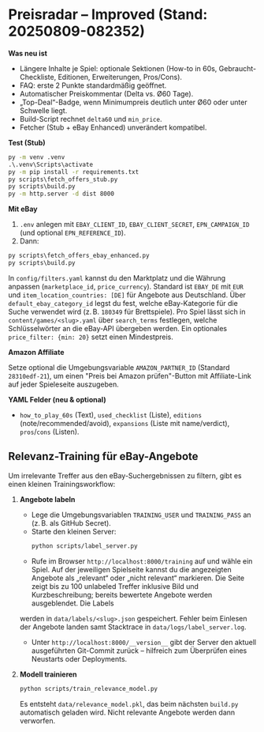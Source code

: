 # Preisradar – Improved (Stand: 20250809-082352)

**Was neu ist**


- Längere Inhalte je Spiel: optionale Sektionen (How-to in 60s, Gebraucht-Checkliste, Editionen, Erweiterungen, Pros/Cons).
- FAQ: erste 2 Punkte standardmäßig geöffnet.
- Automatischer Preiskommentar (Delta vs. Ø60 Tage).
- „Top-Deal“-Badge, wenn Minimumpreis deutlich unter Ø60 oder unter Schwelle liegt.
- Build-Script rechnet `delta60` und `min_price`.
- Fetcher (Stub + eBay Enhanced) unverändert kompatibel.

**Test (Stub)**
```bat
py -m venv .venv
.\.venv\Scripts\activate
py -m pip install -r requirements.txt
py scripts\fetch_offers_stub.py
py scripts\build.py
py -m http.server -d dist 8000
```

**Mit eBay**
1) `.env` anlegen mit `EBAY_CLIENT_ID`, `EBAY_CLIENT_SECRET`, `EPN_CAMPAIGN_ID` (und optional `EPN_REFERENCE_ID`).
2) Dann:
```bat
py scripts\fetch_offers_ebay_enhanced.py
py scripts\build.py
```

In `config/filters.yaml` kannst du den Marktplatz und die Währung anpassen
(`marketplace_id`, `price_currency`). Standard ist `EBAY_DE` mit `EUR` und
`item_location_countries: [DE]` für Angebote aus Deutschland. Über
`default_ebay_category_id` legst du fest, welche eBay-Kategorie für die Suche
verwendet wird (z. B. `180349` für Brettspiele). Pro Spiel lässt
sich in `content/games/<slug>.yaml` über `search_terms` festlegen, welche
Schlüsselwörter an die eBay‑API übergeben werden. Ein optionales
`price_filter: {min: 20}` setzt einen Mindestpreis.

**Amazon Affiliate**

Setze optional die Umgebungsvariable `AMAZON_PARTNER_ID` (Standard `28310edf-21`), um einen "Preis bei Amazon prüfen"-Button mit Affiliate-Link auf jeder Spieleseite auszugeben.

**YAML Felder (neu & optional)**
- `how_to_play_60s` (Text), `used_checklist` (Liste), `editions` (note/recommended/avoid), `expansions` (Liste mit name/verdict), `pros`/`cons` (Listen).

## Relevanz-Training für eBay-Angebote

Um irrelevante Treffer aus den eBay-Suchergebnissen zu filtern, gibt es einen
kleinen Trainingsworkflow:

1. **Angebote labeln**

   - Lege die Umgebungsvariablen `TRAINING_USER` und `TRAINING_PASS` an
     (z. B. als GitHub Secret).
   - Starte den kleinen Server:
     ```bash
     python scripts/label_server.py
     ```
   - Rufe im Browser `http://localhost:8000/training` auf und wähle ein Spiel.
     Auf der jeweiligen Spielseite kannst du die angezeigten Angebote als
     „relevant“ oder „nicht relevant“ markieren. Die Seite zeigt bis zu 100
     unlabeled Treffer inklusive Bild und Kurzbeschreibung; bereits
     bewertete Angebote werden ausgeblendet. Die Labels

   werden in `data/labels/<slug>.json` gespeichert. Fehler beim Einlesen
   der Angebote landen samt Stacktrace in `data/logs/label_server.log`.
   - Unter `http://localhost:8000/__version__` gibt der Server den aktuell
     ausgeführten Git-Commit zurück – hilfreich zum Überprüfen eines
     Neustarts oder Deployments.

2. **Modell trainieren**

   ```bash
   python scripts/train_relevance_model.py
   ```

   Es entsteht `data/relevance_model.pkl`, das beim nächsten `build.py`
   automatisch geladen wird. Nicht relevante Angebote werden dann verworfen.
